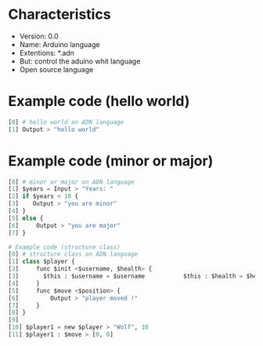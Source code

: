 # Characteristics

- Version: 0.0
- Name: Arduino language
- Extentions: *.adn
- But: control the aduino whit language
- Open source language 

# Example code (hello world)
```py
[0] # hello world on ADN language
[1] Output > "hello world"
```
# Example code (minor or major)
```py
[0] # minor or major on ADN language
[1] $years = Input > "Years: "
[2] if $years < 18 {
[3]    Output > "you are minor"
[4] }
[5] else {
[6]     Output > "you are major"
[7] }
```
```py
# Example code (structure class)
[0] # structure class on ADN language
[1] class $player {
[2]     func $init <$username, $health> {
[3]       $this : $username = $username           $this : $health = $health  
[4]     }
[5]     func $move <$position> {
[6]         Output > "player moved !"
[7]     }
[8] }
[9]
[10] $player1 = new $player > "Wolf", 10
[11] $player1 : $move > [0, 0]
```
